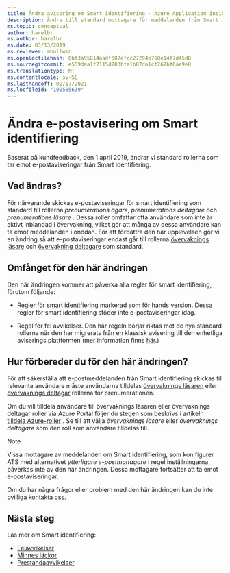 ```yaml
---
title: Ändra avisering om Smart identifiering – Azure Application insikter
description: Ändra till standard mottagare för meddelanden från Smart identifiering. Med Smart identifiering kan du övervaka program spår med Azure Application insikter om ovanliga mönster i trace telemetri.
ms.topic: conceptual
author: harelbr
ms.author: harelbr
ms.date: 03/13/2019
ms.reviewer: mbullwin
ms.openlocfilehash: 0bf3a95814aadf687efcc27294b760e14f7d45d8
ms.sourcegitcommit: e559daa1f7115d703bfa1b87da1cf267bf6ae9e8
ms.translationtype: MT
ms.contentlocale: sv-SE
ms.lasthandoff: 02/17/2021
ms.locfileid: "100585639"
---
```

# <a name="smart-detection-e-mail-notification-change"></a>Ändra e-postavisering om Smart identifiering

Baserat på kundfeedback, den 1 april 2019, ändrar vi standard rollerna som tar emot e-postaviseringar från Smart identifiering.

## <a name="what-is-changing"></a>Vad ändras?

För närvarande skickas e-postaviseringar för smart identifiering som standard till rollerna _prenumerations ägare_, _prenumerations deltagare_ och _prenumerations läsare_ . Dessa roller omfattar ofta användare som inte är aktivt inblandad i övervakning, vilket gör att många av dessa användare kan ta emot meddelanden i onödan. För att förbättra den här upplevelsen gör vi en ändring så att e-postaviseringar endast går till rollerna [övervaknings läsare](../../role-based-access-control/built-in-roles.md#monitoring-reader) och [övervakning deltagare](../../role-based-access-control/built-in-roles.md#monitoring-contributor) som standard.

## <a name="scope-of-this-change"></a>Omfånget för den här ändringen

Den här ändringen kommer att påverka alla regler för smart identifiering, förutom följande:

* Regler för smart identifiering markerad som för hands version. Dessa regler för smart identifiering stöder inte e-postaviseringar idag.

* Regel för fel avvikelser. Den här regeln börjar riktas mot de nya standard rollerna när den har migrerats från en klassisk avisering till den enhetliga aviserings plattformen (mer information finns [här](../alerts/monitoring-classic-retirement.md).)

## <a name="how-to-prepare-for-this-change"></a>Hur förbereder du för den här ändringen?

För att säkerställa att e-postmeddelanden från Smart identifiering skickas till relevanta användare måste användarna tilldelas [övervaknings läsaren](../../role-based-access-control/built-in-roles.md#monitoring-reader) eller [övervaknings deltagar](../../role-based-access-control/built-in-roles.md#monitoring-contributor) rollerna för prenumerationen.

Om du vill tilldela användare till övervaknings läsaren eller övervaknings deltagar roller via Azure Portal följer du stegen som beskrivs i artikeln [tilldela Azure-roller](../../role-based-access-control/role-assignments-portal.md) . Se till att välja _övervaknings läsare_ eller _övervaknings deltagare_ som den roll som användare tilldelas till.

> [!NOTE]
> Vissa mottagare av meddelanden om Smart identifiering, som kon figurer ATS med alternativet _ytterligare e-postmottagare_ i regel inställningarna, påverkas inte av den här ändringen. Dessa mottagare fortsätter att ta emot e-postaviseringar.

Om du har några frågor eller problem med den här ändringen kan du inte ovilliga [kontakta oss](mailto:smart-alert-feedback@microsoft.com).

## <a name="next-steps"></a>Nästa steg

Läs mer om Smart identifiering:

- [Felavvikelser](./proactive-failure-diagnostics.md)
- [Minnes läckor](./proactive-potential-memory-leak.md)
- [Prestandaavvikelser](./proactive-performance-diagnostics.md)

